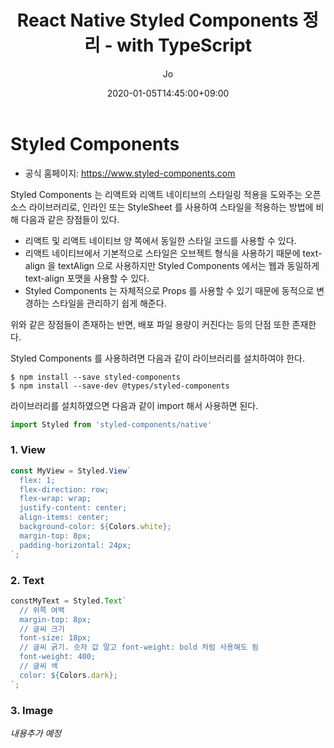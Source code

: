 ﻿---
layout: post
title: "React Native Styled Components 정리 - with TypeScript"
date: 2020-01-05T14:45:00+09:00
author: Jo
categories: react-native
tags: react-native typescript styled-component component element props
cover: "/assets/instacode.png"
---

# Styled Components
* 공식 홈페이지: <https://www.styled-components.com>  

Styled Components 는 리액트와 리액트 네이티브의 스타일링 적용을 도와주는 오픈 소스 라이브러리로, 인라인 또는 StyleSheet 를 사용하여 스타일을 적용하는 방법에 비해 다음과 같은 장점들이 있다.
* 리액트 및 리액트 네이티브 양 쪽에서 동일한 스타일 코드를 사용할 수 있다.
* 리액트 네이티브에서 기본적으로 스타일은 오브젝트 형식을 사용하기 때문에 text-align 을 textAlign 으로 사용하지만 Styled Components 에서는 웹과 동일하게 text-align 포맷을 사용할 수 있다.
* Styled Components 는 자체적으로 Props 를 사용할 수 있기 때문에 동적으로 변경하는 스타일을 관리하기 쉽게 해준다.
  
위와 같은 장점들이 존재하는 반면, 배포 파일 용량이 커진다는 등의 단점 또한 존재한다.  

Styled Components 를 사용하려면 다음과 같이 라이브러리를 설치하여야 한다.  
~~~
$ npm install --save styled-components
$ npm install --save-dev @types/styled-components
~~~
  
라이브러리를 설치하였으면 다음과 같이 import 해서 사용하면 된다.
~~~typescript
import Styled from 'styled-components/native'
~~~  


### 1. View
~~~typescript
const MyView = Styled.View`
  flex: 1;
  flex-direction: row;
  flex-wrap: wrap;
  justify-content: center;
  align-items: center;
  background-color: ${Colors.white};
  margin-top: 8px;
  padding-horizontal: 24px;
`;
~~~  
  
### 2. Text
~~~typescript
constMyText = Styled.Text`
  // 위쪽 여백
  margin-top: 8px;
  // 글씨 크기
  font-size: 18px;
  // 글씨 굵기. 숫자 값 말고 font-weight: bold 처럼 사용해도 됨
  font-weight: 400;
  // 글씨 색
  color: ${Colors.dark};
`;
~~~  
  
### 3. Image

*내용추가 예정* 
